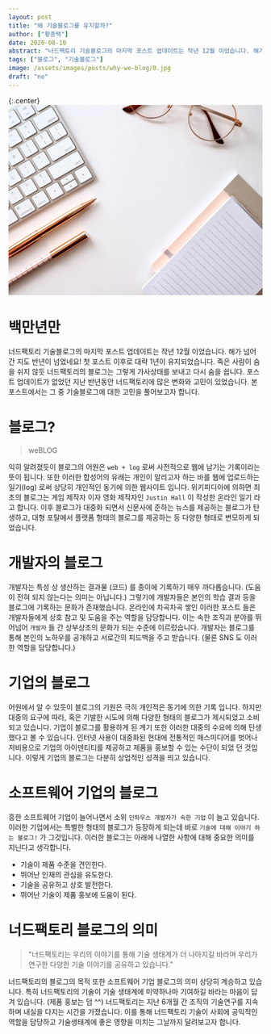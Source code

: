 ```yaml
---
layout: post
title: "왜 기술블로그를 유지할까?"
author: ["황종택"]
date: 2020-08-10
abstract: "너드팩토리 기술블로그의 마지막 포스트 업데이트는 작년 12월 이었습니다. 해가 넘어간 지도 반년이 넘었네요! 첫 포스트 이후로 대략 1년이 유지되었습니다. 죽은 사람이 숨을 쉬지 않듯 너드팩토리의 블로그는 그렇게 가사상태를 보내고 다시 숨을 쉽니다. 포스트 업데이트가 없었던 지난 반년동안 너드팩토리에 많은 변화와 고민이 있었습니다. 본 포스트에서는 그 중 기술블로그에 대한 고민을 풀어보고자 합니다."
tags: ["블로그", "기술블로그"]
image: /assets/images/posts/why-we-blog/0.jpg
draft: "no"
---
```


{:.center}
![img0](/assets/images/posts/why-we-blog/0.jpg)

# 백만년만

너드팩토리 기술블로그의 마지막 포스트 업데이트는 작년 12월 이었습니다. 해가 넘어간 지도 반년이 넘었네요! 첫 포스트 이후로 대략 1년이 유지되었습니다. 죽은 사람이 숨을 쉬지 않듯 너드팩토리의 블로그는 그렇게 가사상태를 보내고 다시 숨을 쉽니다. 포스트 업데이트가 없었던 지난 반년동안 너드팩토리에 많은 변화와 고민이 있었습니다. 본 포스트에서는 그 중 기술블로그에 대한 고민을 풀어보고자 합니다.

# 블로그?

> weBLOG

익히 알려졌듯이 블로그의 어원은 `web + log` 로써 사전적으로 웹에 남기는 기록이라는 뜻이 됩니다. 또한 이러한 합성어의 유래는 개인이 알리고자 하는 바를 웹에 업로드하는 일기(log) 로써 상당히 개인적인 동기에 의한 웹사이트 입니다. 위키피디아에 의하면 최초의 블로그는 게임 제작자 이자 영화 제작자인 `Justin Hall` 이 작성한 온라인 일기 라고 합니다. 이후 블로그가 대중화 되면서 신문사에 준하는 뉴스를 제공하는 블로그가 탄생하고, 대형 포탈에서 플랫폼 형태의 블로그를 제공하는 등 다양한 형태로 변모하게 되었습니다.

# 개발자의 블로그

개발자는 특성 상 생산하는 결과물 (코드) 를 종이에 기록하기 매우 까다롭습니다. (도움이 전혀 되지 않는다는 의미는 아닙니다.) 그렇기에 개발자들은 본인의 학습 결과 등을 블로그에 기록하는 문화가 존재했습니다. 온라인에 차곡차곡 쌓인 이러한 포스트 들은 개발자들에게 상호 참고 및 도움을 주는 역할을 담당합니다. 이는 속한 조직과 분야를 뛰어넘어 `개발자` 들 간 상부상조의 문화가 되는 수준에 이르렀습니다. 개발자는 블로그를 통해 본인의 노하우를 공개하고 서로간의 피드백을 주고 받습니다. (물론 SNS 도 이러한 역할을 담당합니다.)

# 기업의 블로그

어원에서 알 수 있듯이 블로그의 기원은 극히 개인적은 동기에 의한 기록 입니다. 하지만 대중의 요구에 따라, 혹은 기발한 시도에 의해 다양한 형태의 블로그가 제시되었고 소비되고 있습니다. 기업이 블로그를 활용하게 된 계기 또한 이러한 대중의 수요에 의해 탄생했다고 볼 수 있습니다. 인터넷 사용이 대중화된 현대에 전통적인 매스미디어를 벗어나 저비용으로 기업의 아이덴티티를 제공하고 제품을 홍보할 수 있는 수단이 되었 던 것입니다. 이렇게 기업의 블로그는 다분히 상업적인 성격을 띄고 있습니다.

# 소프트웨어 기업의 블로그

흥한 소프트웨어 기업이 늘어나면서 소위 `인하우스 개발자가 속한 기업` 이 늘고 있습니다. 이러한 기업에서는 특별한 형태의 블로그가 등장하게 되는데 바로 `기술에 대해 이야기 하는 블로그!` 가 그것입니다. 이러한 블로그는 아래에 나열한 사항에 대해 중요한 의미를 지닌다고 생각합니다.

- 기술이 제품 수준을 견인한다.
- 뛰어난 인재의 관심을 유도한다.
- 기술을 공유하고 상호 발전한다.
- 뛰어난 기술이 제품 홍보에 도움이 된다.

# 너드팩토리 블로그의 의미

> "너드팩토리는 우리의 이야기를 통해 기술 생태계가 더 나아지길 바라며
우리가 연구한 다양한 기술 이야기를 공유하고 있습니다."

너드팩토리의 블로그의 목적 또한 소프트웨어 기업 블로그의 의미 상당히 계승하고 있습니다. 특히 너드팩토리의 기술이 기술 생태계에 미약하나마 기여하길 바라는 마음이 담겨 있습니다. (제품 홍보는 덤 ^^) 너드팩토리는 지난 6개월 간 조직의 기술연구를 지속하며 내실을 다지는 시간을 가졌습니다. 이를 통해 너드팩토리 기술이 사회에 공익적인 역할을 담당하고 기술생태계에 좋은 영향을 미치는 그날까지 달려보고자 합니다.